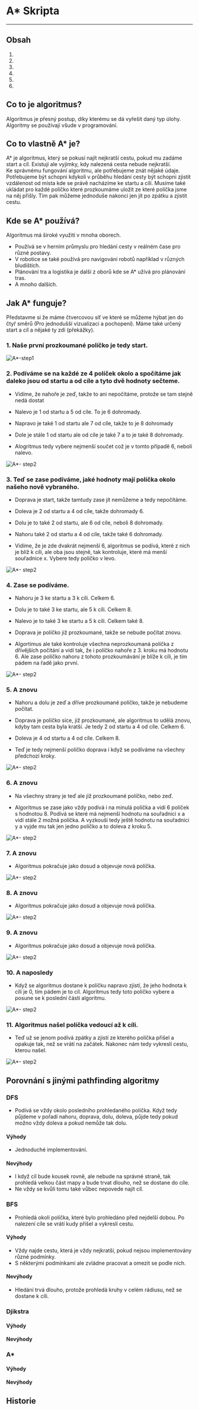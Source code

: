 # A* Skripta 

--- 

## Obsah
1. 
2. 
3. 
4. 
5. 
6. 


## Co to je algoritmus?
Algoritmus je přesný postup, díky kterému se dá vyřešit daný typ úlohy. Algoritmy se používají všude v programování.


## Co to vlastně A* je? 
A* je algoritmus, který se pokusí najít nejkratší cestu, pokud mu zadáme start a cíl. Existují ale vyjímky, kdy nalezená cesta nebude nejkratší. <br>
Ke správnému fungování algoritmu, ale potřebujeme znát nějaké údaje. Potřebujeme být schopni kdykoli v průběhu hledání cesty být schopni zjistit vzdálenost od místa kde se právě nacházíme ke startu a cíli. Musíme také ukládat pro každé políčko které prozkoumáme uložit ze které políčka jsme na něj přišly. Tím pak můžeme jednoduše nakonci jen jít po zpátku a zjistit cestu.

## Kde se A* používá? 
Algoritmus má široké využití v mnoha oborech. 

- Používá se v herním průmyslu pro hledání cesty v reálném čase pro různé postavy. 
- V robotice se také používá pro navigování robotů například v různých bludištích. 
- Plánování tra a logistika je další z oborů kde se A* užívá pro plánování tras. 
- A mnoho dalších.

## Jak A* funguje? 
Představme si že máme čtvercovou síť ve které se můžeme hýbat jen do čtyř směrů (Pro jednodušší vizualizaci a pochopení). Máme také určený start a cíl a nějaké  ty zdi (překážky). 

### 1. Naše první prozkoumané políčko je tedy start.

![A*-step1](/Vizualizace/Vizualizace-001.png)

### 2. Podíváme se na každé ze 4 políček okolo a spočítáme jak daleko jsou od startu a od cíle a tyto dvě hodnoty sečteme.
- Vidíme, že nahoře je zeď, takže to ani nepočítáme, protože se tam stejně nedá dostat
- Nalevo je 1 od startu a 5 od cíle. To je 6 dohromady.
- Napravo je také 1 od startu ale 7 od cíle, takže to je 8 dohromady
- Dole je stále 1 od startu ale od cíle je také 7 a to je také 8 dohromady.

- Alogritmus tedy vybere nejmenší součet což je v tomto případě 6, neboli nalevo.

![A*- step2](/Vizualizace/Vizualizace-002.png)

### 3. Teď se zase podíváme, jaké hodnoty mají políčka okolo našeho nově vybraného. 
- Doprava je start, takže tamtudy zase jít nemůžeme a tedy nepočítáme.
- Doleva je 2 od startu a 4 od cíle, takže dohromady 6.
- Dolu je to také 2 od startu, ale 6 od cíle, neboli 8 dohromady.
- Nahoru také 2 od startu a 4 od cíle, takže také 6 dohromady.

- Vidíme, že je zde dvakrát nejmenší 6, algoritmus se podívá, které z nich je blíž k cíli, ale oba jsou stejně, tak kontroluje, které má menší souřadnice x. Vybere tedy políčko v levo.

![A*- step2](/Vizualizace/Vizualizace-003.png)

### 4. Zase se podíváme.
- Nahoru je 3 ke startu a 3 k cíli. Celkem 6.
- Dolu je to také 3 ke startu, ale 5 k cíli. Celkem 8.
- Nalevo je to také 3 ke startu a 5 k cíli. Celkem také 8.
- Doprava je políčko již prozkoumané, takže se nebude počítat znovu.

- Algortimus ale také kontroluje všechna neprozkoumaná políčka z dřívějších počítání a vidí tak, že i políčko nahoře z 3. kroku má hodnotu 6. Ale zase políčko nahoru z tohoto prozkoumávání je blíže k cíli, je tím pádem na řadě jako první.

![A*- step2](/Vizualizace/Vizualizace-004.png)

### 5. A znovu
- Nahoru a dolu je zeď a dříve prozkoumané políčko, takže je nebudeme počítat.
- Doprava je políčko sice, již prozkoumané, ale algoritmus to udělá znovu, kdyby tam cesta byla kratší. Je tedy 2 od startu a 4 od cíle. Celkem 6.
- Doleva je 4 od startu a 4 od cíle. Celkem 8.

- Teď je tedy nejmenší políčko doprava i když se podíváme na všechny předchozí kroky.

![A*- step2](/Vizualizace/Vizualizace-005.png)

### 6. A znovu
- Na všechny strany je teď ale již prozkoumané políčko, nebo zeď.

- Algoritmus se zase jako vždy podívá i na minulá políčka a vidí 6 políček s hodnotou 8. Podívá se které má nejmenší hodnotu na souřadnici x a vidí stále 2 možná políčka. A vyzkouší tedy ještě hodnotu na souřadnici y a vyjde mu tak jen jedno políčko a to doleva z kroku 5.

![A*- step2](/Vizualizace/Vizualizace-006.png)

### 7. A znovu
- Algoritmus pokračuje jako dosud a objevuje nová políčka.

![A*- step2](/Vizualizace/Vizualizace-007.png)

### 8. A znovu
- Algoritmus pokračuje jako dosud a objevuje nová políčka.

![A*- step2](/Vizualizace/Vizualizace-008.png)

### 9. A znovu
- Algoritmus pokračuje jako dosud a objevuje nová políčka.

![A*- step2](/Vizualizace/Vizualizace-009.png)

### 10. A naposledy
- Když se algoritmus dostane k políčku napravo zjistí, že jeho hodnota k cíli je 0, tím pádem je to cíl. Algoritmus tedy toto políčko vybere a posune se k poslední části algoritmu.

![A*- step2](/Vizualizace/Vizualizace-010.png)

### 11. Algoritmus našel políčka vedoucí až k cíli.
- Teď už se jenom podívá zpátky a zjistí ze kterého políčka přišel a opakuje tak, než se vrátí na začátek. Nakonec nám tedy vykreslí cestu, kterou našel.

![A*- step2](/Vizualizace/Vizualizace-011.png)
## Porovnání s jinými pathfinding algoritmy 

### DFS
- Podívá se vždy okolo posledního prohledaného políčka. Když tedy půjdeme v pořadí nahoru, doprava, dolu, doleva, půjde tedy pokud možno vždy doleva a pokud nemůže tak dolu.

#### Výhody
- Jednoduché implementování.

#### Nevýhody
- I když cíl bude kousek rovně, ale nebude na správné straně, tak prohledá velkou část mapy a bude trvat dlouho, než se dostane do cíle.
- Ne vždy se kvůli tomu také vůbec nepovede najít cíl.

### BFS
- Prohledá okolí políčka, které bylo prohledáno před nejdelší dobou. Po nalezení cíle se vrátí kudy přišel a vykreslí cestu.

#### Výhody
- Vždy najde cestu, která je vždy nejkratší, pokud nejsou implementovány různé podmínky. 
- S některými podmínkami ale zvládne pracovat a omezit se podle nich.

#### Nevýhody
- Hledání trvá dlouho, protože prohledá kruhy v celém rádiusu, než se dostane k cíli.

### Djikstra

#### Výhody

#### Nevýhody

### A*

#### Výhody

#### Nevýhody

## Historie 
